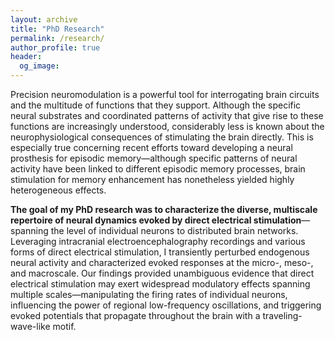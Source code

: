 ```yaml
---
layout: archive
title: "PhD Research"
permalink: /research/
author_profile: true
header:
  og_image:
---
```


Precision neuromodulation is a powerful tool for interrogating brain circuits and the multitude of functions that they support. Although the specific neural substrates and coordinated patterns of activity that give rise to these functions are increasingly understood, considerably less is known about the neurophysiological consequences of stimulating the brain directly. This is especially true concerning recent efforts toward developing a neural prosthesis for episodic memory—although specific patterns of neural activity have been linked to different episodic memory processes, brain stimulation for memory enhancement has nonetheless yielded highly heterogeneous effects.

**The goal of my PhD research was to characterize the diverse, multiscale repertoire of neural dynamics evoked by direct electrical stimulation**—spanning the level of individual neurons to distributed brain networks. Leveraging intracranial electroencephalography recordings and various forms of direct electrical stimulation, I transiently perturbed endogenous neural activity and characterized evoked responses at the micro-, meso-, and macroscale. Our findings provided unambiguous evidence that direct electrical stimulation may exert widespread modulatory effects spanning multiple scales—manipulating the firing rates of individual neurons, influencing the power of regional low-frequency oscillations, and triggering evoked potentials that propagate throughout the brain with a traveling-wave-like motif.
